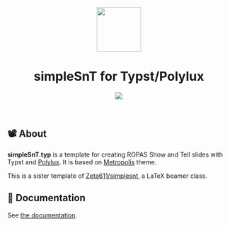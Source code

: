 <div align="center">
  <a href="https://github.com/iamparkj/simplesnt.typ">
    <img width=100 src="https://raw.githubusercontent.com/polylux-typ/polylux/ed1e70e74f2a525e80ace9144249c9537917731c/assets/polylux-logo.svg"/>
  </a>
  <h1> simpleSnT for Typst/Polylux </h1>
  <a href="https://typst.app">
    <img src="https://img.shields.io/badge/typst-4D9BAB?style=for-the-badge&logo=typst&logoColor=white"/>
  </a>
</div>
<br></br>


## 📽️ About

**simpleSnT.typ** is a template for creating ROPAS Show and Tell slides with Typst and [Polylux](https://github.com/polylux-typ/polylux).
It is based on [Metropolis](https://github.com/polylux-typ/metropolis) theme.

This is a sister template of [Zeta611/simplesnt](https://github.com/Zeta611/simplesnt), a LaTeX beamer class.


## 📝 Documentation

See [the documentation](https://github.com/iamparkj/simplesnt.typ/blob/main/simplesnt-doc.pdf).
